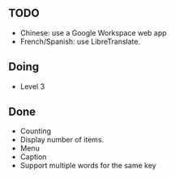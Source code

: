 

## TODO

- Chinese: use a Google Workspace web app
- French/Spanish: use LibreTranslate.

## Doing

- Level 3


## Done

- Counting
- Display number of items.
- Menu
- Caption
- Support multiple words for the same key

